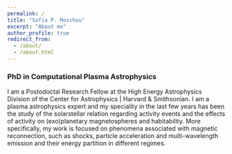 ```yaml
---
permalink: /
title: "Sofia P. Moschou"
excerpt: "About me"
author_profile: true
redirect_from: 
  - /about/
  - /about.html
---
```


### PhD in Computational Plasma Astrophysics

I am a Postodoctal Research Fellow at the High Energy Astrophysics Division of the Center for Astrophysics \| Harvard & Smithsonian. I am a plasma astrophysics expert and my speciality in the last few years has been the study of the solarstellar relation regarding activity events and the effects of activity on (exo)planetary magnetospheres and habitability. More specifically, my work is focused on phenomena associated with magnetic reconnection, such as shocks, particle acceleration and multi-wavelength emission and their energy partition in different regimes.
